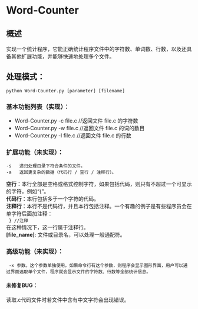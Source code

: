 # Word-Counter

## 概述
实现一个统计程序，它能正确统计程序文件中的字符数、单词数、行数，以及还具备其他扩展功能，并能够快速地处理多个文件。
  
## 处理模式：
    python Word-Counter.py [parameter] [filename]
 
### 基本功能列表（实现）：
- Word-Counter.py -c file.c    //返回文件 file.c 的字符数  
- Word-Counter.py -w file.c    //返回文件 file.c 的词的数目  
- Word-Counter.py -l file.c    //返回文件 file.c 的行数  

### 扩展功能（未实现）：
    -s   递归处理目录下符合条件的文件。  
    -a   返回更复杂的数据（代码行 / 空行 / 注释行）。  
**空行**：本行全部是空格或格式控制字符，如果包括代码，则只有不超过一个可显示的字符，例如“{”。  
**代码行**：本行包括多于一个字符的代码。  
**注释行**：本行不是代码行，并且本行包括注释。一个有趣的例子是有些程序员会在单字符后面加注释：  
   ` } //注释`  
在这种情况下，这一行属于注释行。  
**[file_name]**: 文件或目录名，可以处理一般通配符。  

### 高级功能（未实现）：
     -x 参数。这个参数单独使用。如果命令行有这个参数，则程序会显示图形界面，用户可以通过界面选取单个文件，程序就会显示文件的字符数、行数等全部统计信息。
#### 未修复BUG：
读取.c代码文件时若文件中含有中文字符会出现错误。